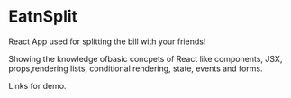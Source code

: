 # EatnSplit

React App used for splitting the bill with your friends!

Showing the knowledge ofbasic concpets of React like components, JSX, props,rendering lists, conditional rendering, state, events and forms.


Links for demo.
